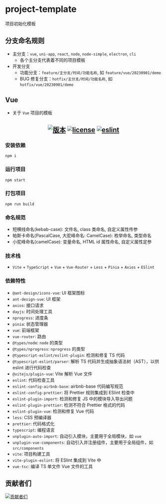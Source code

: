 # project-template

项目初始化模板

## 分支命名规则

- 主分支：`vue`, `uni-app`, `react`, `node`, `node-simple`, `electron`, `cli`
  - 各个主分支代表着不同的项目模板
- 开发分支
  - 功能分支：`feature/主分支/时间/功能名称`, 如 `feature/vue/20230901/demo`
  - BUG 修复分支：`hotfix/主分支/时间/功能名称`, 如 `hotfix/vue/20230901/demo`

## Vue

- 关于 `Vue` 项目的模板

<h2 align="center">
  <a href="https://gitee.com/biaovorg/project-template/tree/vue"><img src="https://img.shields.io/badge/version-v1.1.16-blue" alt="版本" /></a>
  <a href="https://gitee.com/biaovorg/project-template/blob/vue/LICENSE"><img src="https://img.shields.io/badge/license-MIT-green" alt="license" /></a>
  <a href="https://gitee.com/biaovorg/project-template/blob/vue/.eslintrc.js"><img src="https://img.shields.io/badge/eslint-prettier-blue?logo=eslint" alt="eslint" /></a>
</h2>

### 安装依赖

```Basic
npm i
```

### 运行项目

```Basic
npm start
```

### 打包项目

```Basic
npm run build
```

### 命名规范

- 短横线命名(kebab-case): 文件名, class 类命名, 自定义属性传参
- 帕斯卡命名(PascalCase, 大驼峰命名: CamelCase): 枚举命名, 类型命名
- 小驼峰命名(camelCase): 变量命名, HTML id 属性命名, 自定义属性定参

### 技术栈

- `Vite` + `TypeScript` + `Vue` + `Vue-Router` + `Less` + `Pinia` + `Axios` + `ESlint`

### 依赖特性

- `@ant-design/icons-vue`: UI 框架图标
- `ant-design-vue`: UI 框架
- `axios`: 接口请求
- `dayjs`: 时间处理工具
- `nprogress`: 进度条
- `pinia`: 状态管理器
- `vue`: 前端框架
- `vue-router`: 路由
- `@types/node`: `node` 的类型
- `@types/nprogress`: `nprogress` 的类型
- `@typescript-eslint/eslint-plugin`: 检测和修复 TS 代码
- `@typescript-eslint/parser`: 解析 TS 代码并生成抽象语法树（AST），以供 eslint 进行代码检查
- `@vitejs/plugin-vue`: Vite 解析 Vue 文件
- `eslint`: 代码检查工具
- `eslint-config-airbnb-base`: airbnb-base 代码编写规范
- `eslint-config-prettier`: 将 Prettier 规则集成到 ESlint 检查中
- `eslint-plugin-import`: 检测和修复 JS 中的模块导入导出问题
- `eslint-plugin-prettier`: 检测不符合 Prettier 格式的代码
- `eslint-plugin-vue`: 检测和修复 Vue 代码
- `less`: CSS 预编译器
- `prettier`: 代码格式化
- `typescript`: 编程语言
- `unplugin-auto-import`: 自动引入模块，主要用于全局模块，如 `vue`
- `unplugin-vue-components`: 自动引入并注册组件，主要用于全局组件，如 `src/components`
- `vite`: 项目构建工具
- `vite-plugin-eslint`: 将 ESlint 集成到 Vite 中
- `vue-tsc`: 编译 TS 单文件 Vue 文件的工具

## 贡献者们

[![贡献者们](https://contrib.rocks/image?repo=biaov/project-template)](https://github.com/biaov/project-template/graphs/contributors)
